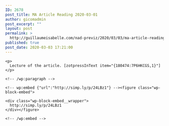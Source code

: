 ```yaml
---
ID: 2678
post_title: MA Article Reading 2020-03-01
author: gicomadmin
post_excerpt: ""
layout: post
permalink: >
  http://guillaumeisabelle.com/nad-previz/2020/03/03/ma-article-reading-2020-03-01/
published: true
post_date: 2020-03-03 17:21:00
---
```

<!-- wp:paragraph -->



<!-- /wp:paragraph -->

<!-- wp:group -->

<div class="wp-block-group">
  <div class="wp-block-group__inner-container">
    <!-- wp:paragraph -->
    
    <p>
      Lecture of the article. [zotpressInText item="{180474:7P6HKCGS,1}"]
    </p>
    
    <!-- /wp:paragraph -->
    
    <!-- wp:embed {"url":"http://simp.ly/p/24LBz1"} --><figure class="wp-block-embed">
    
    <div class="wp-block-embed__wrapper">
      http://simp.ly/p/24LBz1
    </div></figure> 
    
    <!-- /wp:embed -->
  </div>
</div>

<!-- /wp:group -->
